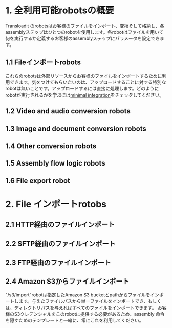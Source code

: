 # 1. 全利用可能robotsの概要

Transloadit のrobotsはお客様のファイルをインポート、変換そして格納し、各assemblyステップはひとつのrobotを使用します。各robotはファイルを用いて何を実行するか定義するお客様のassemblyステップにパラメータを設定できます。

## 1.1 Fileインポートrobots

これらのrobotsは外部リソースからお客様のファイルをインポートするために利用できます。気をつけてもらいたいのは、アップロードすることに対する特別なrobotは無いことです。アップロードするには直接に処理します。どのようにrobotが実行されるかを学ぶには[minimal integration](https://transloadit.com/docs/the-minimal-integration)をチェックしてください。

## 1.2 Video and audio conversion robots

## 1.3 Image and document conversion robots

## 1.4 Other conversion robots

## 1.5 Assembly flow logic robots

## 1.6 File export robot

# 2. File インポートrotobs

## 2.1 HTTP経由のファイルインポート

## 2.2 SFTP経由のファイルインポート

## 2.3 FTP経由のファイルインポート

## 2.4 Amazon S3からファイルインポート

"/s3/import"robotは指定したAmazon S3 bucketとpathからファイルをインポートします。与えたファイルパスから単一ファイルをインポートでき、もしくは、ディレクトリパスを与えればすべてのファイルをインポートできます。
お客様のS3クレデンシャルをこのrobotに提供する必要があるため、assembly 命令を隠すためのテンプレートと一緒に、常にこれを利用してください。
